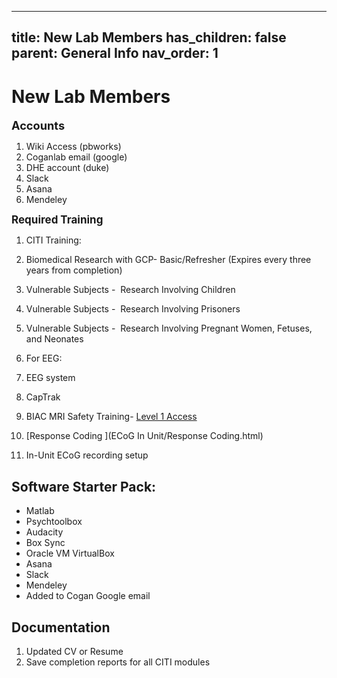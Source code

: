 
---
title: New Lab Members
has_children: false
parent: General Info
nav_order: 1
---
# New Lab Members

**<span style="font-size:130%;">Accounts</span>**

1.  Wiki Access (pbworks)
2.  Coganlab email (google)
3.  DHE account (duke) 
4.  Slack 
5.  Asana 
6.  Mendeley 

<span style="font-size:17px;font-weight:bold;">Required Training</span>

1.  CITI Training:

1.  Biomedical Research with GCP- Basic/Refresher (Expires every three years from completion)
2.  Vulnerable Subjects -  Research Involving Children
3.  Vulnerable Subjects -  Research Involving Prisoners
4.  Vulnerable Subjects -  Research Involving Pregnant Women, Fetuses, and Neonates

3.  For EEG: 

1.  EEG system
2.  CapTrak
3.  BIAC MRI Safety Training- [Level 1 Access](https://wiki.biac.duke.edu/biac:scanneraccess?s%5B%5D=safety&s%5B%5D=training)  

5.  [Response Coding ](ECoG In Unit/Response Coding.html)
6.  In-Unit ECoG recording setup 

## Software Starter Pack:

*   Matlab
*   Psychtoolbox 
*   Audacity
*   Box Sync
*   Oracle VM VirtualBox 
*   Asana
*   Slack
*   Mendeley 
*   Added to Cogan Google email

## Documentation

1.  Updated CV or Resume 
2.  Save completion reports for all CITI modules